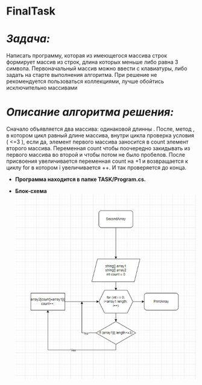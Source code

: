 **FinalTask**
===
_**Задача:**_
===
Написать программу, которая из имеющегося массива строк формирует массив из строк, длина которых меньше либо равна 3 символа. Первоначальный массив можно ввести с клавиатуры, либо задать на старте выполнения алгоритма. При решение не рекомендуется пользоваться коллекциями, лучше обойтись исключительно массивами


_**Описание алгоритма решения:**_
===
Сначало объявляется два массива: одинаковой длинны . После, метод , в котором цикл равный длине массива, внутри цикла проверка условия ( <=3 ), если да, элемент первого массива заносится в count элемент второго массива. Переменная count чтобы поочередно закидывать из первого массива во второй и чтобы потом не было пробелов. После присвоения увеличивается переменная count на +1 и возвращается к циклу for в котором i увеличивается ++. И так проверяется до конца.


+ __Программа находится в папке TASK/Program.cs.__
 
 + __Блок-схема__
 ![Блок схема](TaskDiagram.png)
